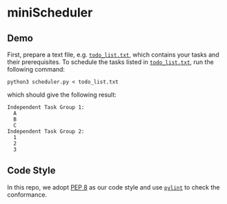 # miniScheduler

## Demo
First, prepare a text file, e.g. [`todo_list.txt`](./todo_list.txt), which contains your tasks and their prerequisites.
To schedule the tasks listed in [`todo_list.txt`](./todo_list.txt), run the following command:
```shell
python3 scheduler.py < todo_list.txt
```
which should give the following result:
```shell
Independent Task Group 1:
  A
  B
  C
Independent Task Group 2:
  1
  2
  3
```

## Code Style
In this repo, we adopt [PEP 8](https://www.python.org/dev/peps/pep-0008/) as our code style and use [`pylint`](https://www.pylint.org) to check the conformance. 
